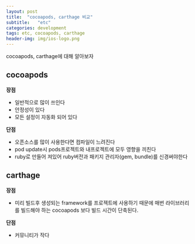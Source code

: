 ```yaml
---
layout: post
title:  "cocoapods, carthage 비교"
subtitle:   "etc"
categories: development
tags: etc, cocoapods, carthage
header-img: img/ios-logo.png
---
```



cocoapods, carthage에 대해 알아보자

## cocoapods

**장점**
- 일반적으로 많이 쓰인다
- 안정성이 있다
- 모든 설정이 자동화 되어 있다

**단점**
- 오픈소스를 많이 사용한다면 컴파일이 느려진다
- pod update시 pods프로젝트와 내프로젝트에 모두 영향을 끼친다
- ruby로 만들어 져있어 ruby버전과 패키지 관리자(gem, bundle)를 신경써야한다

## carthage

**장점**
- 미리 빌드후 생성되는 framework를 프로젝트에 사용하기 때문에 매번 라이브러리를 빌드해야 하는 cocoapods 보다 빌드 시간이 단축된다.

**단점**
- 커뮤니티가 작다


<script async src="//pagead2.googlesyndication.com/pagead/js/adsbygoogle.js"></script>
<!-- posts -->
<ins class="adsbygoogle"
     style="display:block"
     data-ad-client="ca-pub-1778623499634593"
     data-ad-slot="2464814109"
     data-ad-format="auto"
     data-full-width-responsive="true"></ins>
<script>
(adsbygoogle = window.adsbygoogle || []).push({});
</script>
